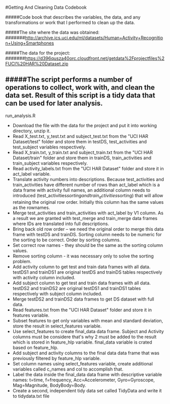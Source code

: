 #Getting And Cleaning Data Codebook

#####Code book that describes the variables, the data, and any transformations or work that I performed to clean up the data.

#####The site where the data was obtained: 
#######http://archive.ics.uci.edu/ml/datasets/Human+Activity+Recognition+Using+Smartphones 

#####The data for the project: 
#######https://d396qusza40orc.cloudfront.net/getdata%2Fprojectfiles%2FUCI%20HAR%20Dataset.zip

#####The script performs a number of operations to collect, work with, and clean the data set. Result of this script is a tidy data that can be used for later analysis.
---
run_analysis.R

* Download the file with the data for the project and put it into working directory, unzip it.
* Read X_test.txt, y_test.txt and subject_test.txt from the "UCI HAR Dataset/test" folder and store them in testDS, test_activities and test_subject variables respectively.
* Read X_train.txt, y_train.txt and subject_train.txt from the "UCI HAR Dataset/train" folder and store them in trainDS, train_activities and train_subject variables respectively.
* Read activity_labels.txt from the "UCI HAR Dataset" folder and store it in act_label variable.
* Translate activity numbers into descriptions. Because test_activities and train_activities have different number of rows than act_label which is a data frame with activity full names, an additional column needs to introduced (test_activities$sorting and train_activities$sorting) that will allow retaining the original row order. Initially this column has the same values as the rownames.
* Merge test_activities and train_activities with act_label by V1 column. As a result we are granted with test_merge and train_merge data frames where IDs are translated into full descriptions.
* Bring back old row order – we need the original order to merge this data frame with testDS and trainDS. Sorting column needs to be numeric for the sorting to be correct. Order by sorting columns.
* Set correct row names - they should be the same as the sorting column values.
* Remove sorting column - it was necessary only to solve the sorting problem.
* Add activity column to get test and train data frames with all data. testDS1 and trainDS1 are original testDS and trainDS tables respectively with activity column included.
* Add subject column to get test and train data frames with all data. testDS2 and trainDS2 are original testDS1 and trainDS1 tables respectively with subject column included.
* Merge testDS2 and trainDS2 data frames to get DS dataset with full data.
* Read features.txt from the "UCI HAR Dataset" folder and store it in features variable.
* Subset features to get only variables with mean and standard deviation, store the result in select_features variable.
* Use select_features to create final_data data frame. Subject and Activity columns must be considere that's why 2 must be added to the result which is stored in feature_hlp variable. final_data variable is crated based on feature_hlp.
* Add subject and activity columns to the final data data frame that was previously filtered by feature_hlp variable.
* Set column names using select_features variable, create additional variables called c_names and col to accomplish that.
* Label the data inside the final_data data frame with descriptive variable names: t=time, f=frequency, Acc=Accelerometer, Gyro=Gyroscope, Mag=Magnitude, BodyBody=Body.
* Create a second, independent tidy data set called TidyData and write it to tidydata.txt file

